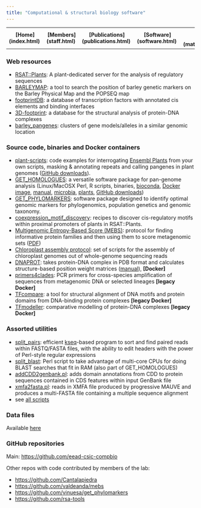 ```yaml
---
title: "Computational & structural biology software"
---
```


<table align="center" width=100%>
  <tr>
    <td align="center"><b>[Home](index.html)</b>&nbsp;</td>
    <td align="center"><b>[Members](staff.html)</b>&nbsp;</td>
    <td align="center"><b>[Publications](publications.html)</b>&nbsp;</td>
    <td align="center"><b>[Software](software.html)</b>&nbsp;</td>
    <td align="center"><b>[Material educativo](matdidactico.html)</b>&nbsp;</td>
    <td align="center"><a href="https://bioinfoperl.blogspot.com"><b>Blog</b></a>&nbsp;</td>
    <td align="center"><a href="https://www.eead.csic.es"><img src="pics/logoEEAD.png"></a></td>
  </tr>
</table>


### Web resources 

-   [RSAT::Plants](http://plants.rsat.eu): A plant-dedicated server for
    the analysis of regulatory sequences
-   [BARLEYMAP](https://barleymap.eead.csic.es): a tool to
    search the position of barley genetic markers on the Barley Physical
    Map and the POPSEQ map
-   [footprintDB](https://footprintdb.eead.csic.es): a database
    of transcription factors with annotated cis elements and binding
    interfaces
-   [3D-footprint](https://3dfootprint.eead.csic.es): a
    database for the structural analysis of protein-DNA complexes
-   [barley_pangenes](https://eead-csic-compbio.github.io/barley_pangenes): clusters of gene models/alleles in a similar genomic location

### Source code, binaries and Docker containers

-   [plant-scripts](https://github.com/Ensembl/plant-scripts): code examples for interrogating 
[Ensembl Plants](https://plants.ensembl.org) from your own scripts, masking & annotating repeats and calling pangenes in plant genomes ([GitHub downloads](https://tooomm.github.io/github-release-stats/?username=ensembl&repository=plant-scripts)).
-   [GET\_HOMOLOGUES](https://github.com/eead-csic-compbio/get_homologues):
    a versatile software package for pan-genome analysis (Linux/MacOSX
    Perl, R scripts, binaries, 
    [bioconda](https://anaconda.org/bioconda/get_homologues),
    [Docker image](https://hub.docker.com/r/csicunam/get_homologues),
    [manual](http://eead-csic-compbio.github.io/get_homologues/manual/),
    [microbia](https://doi.org/10.1128/AEM.02411-13),
    [plants](https://doi.org/10.3389/fpls.2017.00184),
    [GitHub downloads](https://tooomm.github.io/github-release-stats/?username=eead-csic-compbio&repository=get_homologues))
-   [GET\_PHYLOMARKERS](https://github.com/vinuesa/get_phylomarkers): software package designed to identify optimal genomic markers for phylogenomics, population genetics and genomic taxonomy.
-   [coexpression_motif_discovery](https://eead-csic-compbio.github.io/coexpression_motif_discovery): recipes to discover cis-regulatory motifs within proximal promoters of plants in RSAT::Plants.
-   [Multigenomic Entropy-Based
    Score (MEBS)](https://github.com/eead-csic-compbio/metagenome_Pfam_score):
    protocol for finding informative protein families and then using
    them to score metagenomic sets
    ([PDF](https://academic.oup.com/gigascience/advance-article/doi/10.1093/gigascience/gix096/4561660))
-   [Chloroplast assembly
    protocol](https://github.com/eead-csic-compbio/chloroplast_assembly_protocol):
    set of scripts for the assembly of chloroplast genomes out of
    whole-genome sequencing reads
-   [DNAPROT](https://hub.docker.com/r/eeadcsiccompbio/dnaprot): takes protein-DNA complex in PDB
    format and calculates structure-based position weight matrices ([manual](suppl/manual_dnaprot.pdf)), **[Docker]**
-   [primers4clades](https://hub.docker.com/r/csicunam/primers4clades): PCR primers for cross-species amplification of sequences from metagenomic DNA or selected lineages **[legacy Docker]**
-   [TFcompare](https://hub.docker.com/r/eeadcsiccompbio/tfcompare): a tool for
    structural alignment of DNA motifs and protein domains from DNA-binding protein complexes **[legacy Docker]**
-   [TFmodeller](https://hub.docker.com/r/eeadcsiccompbio/tfmodeller): comparative modelling of protein-DNA complexes **[legacy Docker]**
    

### Assorted utilities 

-   [split\_pairs](https://github.com/eead-csic-compbio/split_pairs):
    efficient
    [kseq](http://lh3lh3.users.sourceforge.net/kseq.shtml)-based program
    to sort and find paired reads within FASTQ/FASTA files, with the
    ability to edit headers with the power of Perl-style regular
    expressions
-   [split\_blast](http://bioinfoperl.blogspot.com.es/2013/04/splitblastpl-real-multicore-blast.html): Perl script to take advantage of multi-core CPUs for doing BLAST searches that fit in RAM (also part of GET\_HOMOLOGUES)
-   [addCDD2genbank.pl](https://github.com/eead-csic-compbio/eead-csic-compbio.github.io/blob/master/scripts/addCDD2genbank.pl): adds domain annotations from CDD to protein sequences contained in CDS features within input GenBank file
-   [xmfa2fasta.pl](https://github.com/eead-csic-compbio/eead-csic-compbio.github.io/blob/master/scripts/xmfa2fasta.pl):    reads in XMFA file produced by progressive MAUVE and produces a multi-FASTA file containing a multiple sequence alignment
-   see [all scripts](https://github.com/eead-csic-compbio/eead-csic-compbio.github.io/tree/master/scripts)

### Data files

Available [here](https://github.com/eead-csic-compbio/eead-csic-compbio.github.io/tree/master/data)


### GitHub repositories

Main: https://github.com/eead-csic-compbio

Other repos with code contributed by members of the lab:

* https://github.com/Cantalapiedra 
* https://github.com/valdeanda/mebs
* https://github.com/vinuesa/get_phylomarkers 
* https://github.com/rsa-tools

